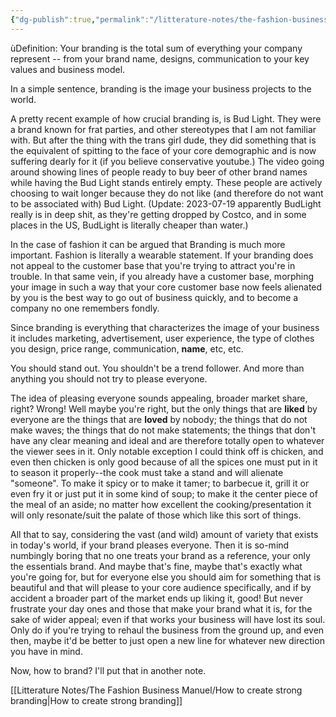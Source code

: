 ```yaml
---
{"dg-publish":true,"permalink":"/litterature-notes/the-fashion-business-manuel/branding-101/"}
---
```


ùDefinition: Your branding is the total sum of everything your company represent -- from your brand name, designs, communication to your key values and business model.

In a simple sentence, branding is the image your business projects to the world.

A pretty recent example of how crucial branding is, is Bud Light. They were a brand known for frat parties, and other stereotypes that I am not familiar with. But after the thing with the trans girl dude, they did something that is the equivalent of spitting to the face of your core demographic and is now suffering dearly for it (if you believe conservative youtube.) The video going around showing lines of people ready to buy beer of other brand names while having the Bud Light stands entirely empty. These people are actively choosing to wait longer because they do not like (and  therefore do not want to be associated with) Bud Light. (Update: 2023-07-19 apparently BudLight really is in deep shit, as they're getting dropped by Costco, and in some places in the US, BudLight is literally cheaper than water.)

In the case of fashion it can be argued that Branding is much more important. Fashion is literally a wearable statement. If your branding does not appeal to the customer base that you're trying to attract you're in trouble. In that same vein, if you already have a customer base, morphing your image in such a way that your core customer base now feels alienated by you is the best way to go out of business quickly, and to become a company no one remembers fondly.

Since branding is everything that characterizes the image of your business it includes marketing, advertisement, user experience, the type of clothes you design, price range, communication, **name**, etc, etc.

You should stand out. You shouldn't be a trend follower. And more than anything you should not try to please everyone. 

The idea of pleasing everyone sounds appealing, broader market share, right? Wrong! Well maybe you're right, but the only things that are **liked** by everyone are the things that are **loved** by nobody; the things that do not make waves; the things that do not make statements; the things that don't have any clear meaning and ideal and are therefore totally open to whatever the viewer sees in it. Only notable exception I could think off is chicken, and even then chicken is only good because of all the spices one must put in it to season it properly--the cook must take a stand and will alienate "someone". To make it spicy or to make it tamer; to barbecue it, grill it or even fry it or just put it in some kind of soup; to make it the center piece of the meal of an aside; no matter how excellent the cooking/presentation it will only resonate/suit the palate of those which like this sort of things. 

All that to say, considering the vast (and wild) amount of variety that exists in today's world, if your brand pleases everyone. Then it is so-mind numbingly boring that no one treats your brand as a reference, your only the essentials brand. And maybe that's fine, maybe that's exactly what you're going for, but for everyone else you should aim for something that is beautiful and that will please to your core audience specifically, and if by accident a broader part of the market ends up liking it, good! But never frustrate your day ones and those that make your brand what it is, for the sake of wider appeal; even if that works your business will have lost its soul. Only do if you're trying to rehaul the business from the ground up, and even then, maybe it'd be better to just open a new line for whatever new direction you have in mind.

Now, how to brand? I'll put that in another note.

[[Litterature Notes/The Fashion Business Manuel/How to create strong branding\|How to create strong branding]]



